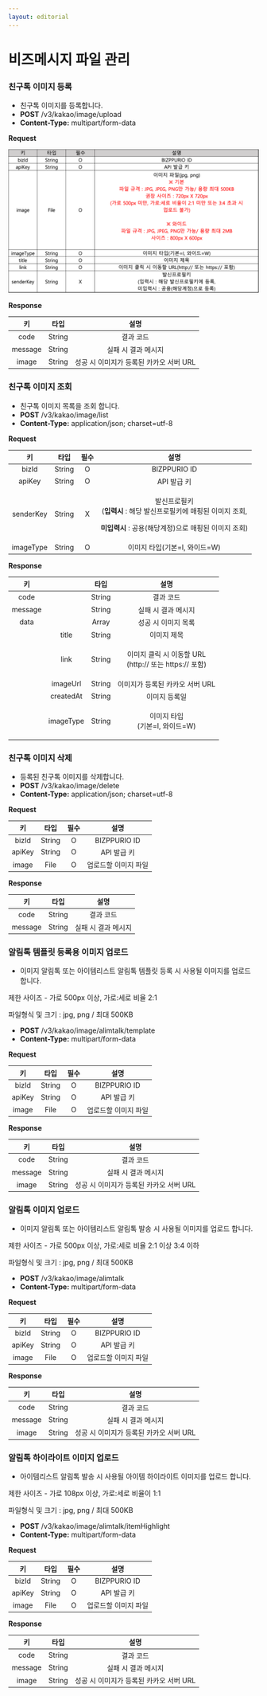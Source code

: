 ```yaml
---
layout: editorial
---
```


# 비즈메시지 파일 관리

### 친구톡 이미지 등록

* 친구톡 이미지를 등록합니다.
* **POST** /v3/kakao/image/upload
* **Content-Type:** multipart/form-data

**Request**

![](<.gitbook/assets/image (13).png>)



**Response**

|  **키**  | **타입** |          **설명**          |
| :-----: | :----: | :----------------------: |
|   code  | String |           결과 코드          |
| message | String |        실패 시 결과 메시지       |
|  image  | String | 성공 시 이미지가 등록된 카카오 서버 URL |





### 친구톡 이미지 조회

* 친구톡 이미지 목록을 조회 합니다.
* **POST** /v3/kakao/image/list
* **Content-Type:** application/json; charset=utf-8

**Request**

|   **키**   | **타입** | **필수** |                                                         **설명**                                                        |
| :-------: | :----: | :----: | :-------------------------------------------------------------------------------------------------------------------: |
|   bizId   | String |    O   |                                                      BIZPPURIO ID                                                     |
|   apiKey  | String |    O   |                                                        API 발급 키                                                       |
| senderKey | String |    X   | <p>발신프로필키<br>(<strong>입력시</strong> : 해당 발신프로필키에 매핑된 이미지 조회, </p><p><strong>미입력시</strong> : 공용(해당계정)으로 매핑된 이미지 조회)</p> |
| imageType | String |    O   |                                                  이미지 타입(기본=I, 와이드=W)                                                  |

**Response**

|  **키**  |           | **타입** |                                **설명**                                |
| :-----: | :-------: | :----: | :------------------------------------------------------------------: |
|   code  |           | String |                                 결과 코드                                |
| message |           | String |                              실패 시 결과 메시지                             |
|   data  |           |  Array |                              성공 시 이미지 목록                             |
|         |   title   | String |                                이미지 제목                                |
|         |    link   | String | <p>이미지 클릭 시 이동할 URL<br><strong></strong>(http:// 또는 https:// 포함)</p> |
|         |  imageUrl | String |                          이미지가 등록된 카카오 서버 URL                         |
|         | createdAt | String |                                이미지 등록일                               |
|         | imageType | String |                    <p>이미지 타입<br>(기본=I, 와이드=W)</p>                    |

### 친구톡 이미지 삭제

* 등록된 친구톡 이미지를 삭제합니다.
* **POST** /v3/kakao/image/delete
* **Content-Type:** application/json; charset=utf-8

**Request**

|  **키** | **타입** | **필수** |    **설명**    |
| :----: | :----: | :----: | :----------: |
|  bizId | String |    O   | BIZPPURIO ID |
| apiKey | String |    O   |   API 발급 키   |
|  image |  File  |    O   |  업로드할 이미지 파일 |

**Response**

|  **키**  | **타입** |    **설명**   |
| :-----: | :----: | :---------: |
|   code  | String |    결과 코드    |
| message | String | 실패 시 결과 메시지 |



###

### 알림톡 템플릿 등록용 이미지 업로드

* 이미지 알림톡 또는 아이템리스트 알림톡 템플릿 등록 시 사용될 이미지를 업로드 합니다.&#x20;

&#x20;       제한 사이즈 - 가로 500px 이상, 가로:세로 비율 2:1&#x20;

&#x20;       파일형식 및 크기 : jpg, png / 최대 500KB

* **POST** /v3/kakao/image/alimtalk/template
* **Content-Type:** multipart/form-data

**Request**

|  **키** | **타입** | **필수** |    **설명**    |
| :----: | :----: | :----: | :----------: |
|  bizId | String |    O   | BIZPPURIO ID |
| apiKey | String |    O   |   API 발급 키   |
|  image |  File  |    O   |  업로드할 이미지 파일 |

**Response**

|  **키**  | **타입** |          **설명**          |
| :-----: | :----: | :----------------------: |
|   code  | String |           결과 코드          |
| message | String |        실패 시 결과 메시지       |
|  image  | String | 성공 시 이미지가 등록된 카카오 서버 URL |



### 알림톡 이미지 업로드

* 이미지 알림톡 또는 아이템리스트 알림톡 발송 시 사용될 이미지를 업로드 합니다.&#x20;

&#x20;       제한 사이즈 - 가로 500px 이상, 가로:세로 비율 2:1 이상 3:4 이하&#x20;

&#x20;       파일형식 및 크기 : jpg, png / 최대 500KB

* **POST** /v3/kakao/image/alimtalk
* **Content-Type:** multipart/form-data

**Request**

|  **키** | **타입** | **필수** |    **설명**    |
| :----: | :----: | :----: | :----------: |
|  bizId | String |    O   | BIZPPURIO ID |
| apiKey | String |    O   |   API 발급 키   |
|  image |  File  |    O   |  업로드할 이미지 파일 |



**Response**

|  **키**  | **타입** |          **설명**          |
| :-----: | :----: | :----------------------: |
|   code  | String |           결과 코드          |
| message | String |        실패 시 결과 메시지       |
|  image  | String | 성공 시 이미지가 등록된 카카오 서버 URL |





### 알림톡 하이라이트 이미지 업로드

* 아이템리스트 알림톡 발송 시 사용될 아이템 하이라이트 이미지를 업로드 합니다.&#x20;

&#x20;       제한 사이즈 - 가로 108px 이상, 가로:세로 비율이 1:1&#x20;

&#x20;       파일형식 및 크기 : jpg, png / 최대 500KB&#x20;

* **POST** /v3/kakao/image/alimtalk/itemHighlight
* **Content-Type:** multipart/form-data

**Request**

|  **키** | **타입** | **필수** |    **설명**    |
| :----: | :----: | :----: | :----------: |
|  bizId | String |    O   | BIZPPURIO ID |
| apiKey | String |    O   |   API 발급 키   |
|  image |  File  |    O   |  업로드할 이미지 파일 |

**Response**

|  **키**  | **타입** |          **설명**          |
| :-----: | :----: | :----------------------: |
|   code  | String |           결과 코드          |
| message | String |        실패 시 결과 메시지       |
|  image  | String | 성공 시 이미지가 등록된 카카오 서버 URL |
